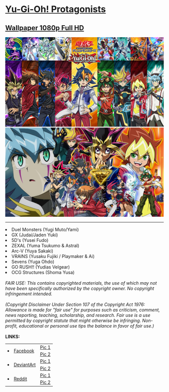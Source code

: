 <h1>
    <a href="https://lancenacabuan.tumblr.com/post/709575256436817920/ygoprotags">
        Yu-Gi-Oh! Protagonists
    </a>
</h1>
<h2>
    <a href="https://lancenacabuan.tumblr.com/post/709575256436817920/ygoprotags">
        Wallpaper 1080p Full HD
    </a>
</h2>
<a href="https://raw.githubusercontent.com/lancenacabuan/ygo-protags/main/ygo-protags.jpg">
    <img src="https://raw.githubusercontent.com/lancenacabuan/ygo-protags/main/ygo-protags.jpg">
</a>
<br>
<a href="https://raw.githubusercontent.com/lancenacabuan/ygo-protags/main/ygo-protags-vector.jpg">
    <img src="https://raw.githubusercontent.com/lancenacabuan/ygo-protags/main/ygo-protags-vector.jpg">
</a>
<hr>
<li>Duel Monsters (Yugi Muto/Yami)</li>
<li>GX (Judai/Jaden Yuki)</li>
<li>5D's (Yusei Fudo)</li>
<li>ZEXAL (Yuma Tsukumo & Astral)</li>
<li>Arc-V (Yuya Sakaki)</li>
<li>VRAINS (Yusaku Fujiki / Playmaker & Ai)</li>
<li>Sevens (Yuga Ohdo)</li>
<li>GO RUSH!! (Yudias Velgear)</li>
<li>OCG Structures (Shoma Yusa)</li>
<br>
<i>
FAIR USE: This contains copyrighted materials, the use of which may not have been specifically authorized by the copyright owner. No copyright infringement intended.
<br>
<br>
(Copyright Disclaimer Under Section 107 of the Copyright Act 1976: Allowance is made for "fair use" for purposes such as criticism, comment, news reporting, teaching, scholarship, and research. Fair use is a use permitted by copyright statute that might otherwise be infringing. Non-profit, educational or personal use tips the balance in favor of fair use.)
</i>
<br>
<br>
<b>LINKS:</b>
<table>
    <tbody>
        <tr>
            <td rowspan="2">
                <li>
                    <a href="https://www.facebook.com/lancenacabuan">
                        Facebook
                    </a>
                </li>
            </td>
            <td>
                <a href="https://www.facebook.com/lancenacabuan/posts/pfbid02rPga39h7NDrWTCjFe46ackmKvGruTZWxk3jTeDLGy9z8HzxbPHkA77qhRSKC7r6Jl">
                    Pic 1
                </a>
            </td>
        </tr>
        <tr>
            <td>
                <a href="https://www.facebook.com/lancenacabuan/posts/pfbid0KSGkovb1SPcDTB3rBf1UzVxFAEt2XWr1SbfD6sH3vKp3o3JDe5Vpw1Ed5vLmrpUZl">
                    Pic 2
                </a>
            </td>
        </tr>
        <tr>
            <td rowspan="2">
                <li>
                    <a href="https://www.deviantart.com/c4lance">
                        DeviantArt
                    </a>
                </li>
            </td>
            <td>
                <a href="https://www.deviantart.com/c4lance/art/Yu-Gi-Oh-Protagonists-Wallpaper-948790915">
                    Pic 1
                </a>
            </td>
        </tr>
        <tr>
            <td>
                <a href="https://www.deviantart.com/c4lance/art/Yu-Gi-Oh-Protagonists-Collection-950324939">
                    Pic 2
                </a>
            </td>
        </tr>
        <tr>
            <td rowspan="2">
                <li>
                    <a href="https://www.reddit.com/user/lancenacabuan/">
                        Reddit
                    </a>
                </li>
            </td>
            <td>
                <a href="https://www.reddit.com/r/yugioh/comments/10xtz0g/yugioh_protagonists_wallpaper_hd/">
                    Pic 1
                </a>
            </td>
        </tr>
        <tr>
            <td>
                <a href="https://www.reddit.com/r/yugioh/comments/11c8zsy/yugioh_protagonists_wallpaper_1080p_full_hd/">
                    Pic 2
                </a>
            </td>
        </tr>
    </tbody>
</table>